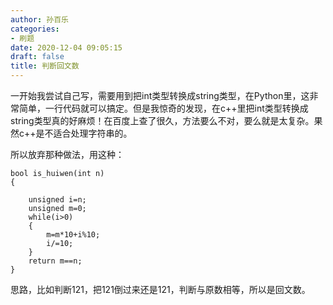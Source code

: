 ```yaml
---
author: 孙百乐
categories:
- 刷题
date: 2020-12-04 09:05:15
draft: false
title: 判断回文数
---
```


一开始我尝试自己写，需要用到把int类型转换成string类型，在Python里，这非常简单，一行代码就可以搞定。但是我惊奇的发现，在c++里把int类型转换成string类型真的好麻烦！在百度上查了很久，方法要么不对，要么就是太复杂。果然c++是不适合处理字符串的。

所以放弃那种做法，用这种：

```
bool is_huiwen(int n)
{

    unsigned i=n;
    unsigned m=0;
    while(i>0)
    {
        m=m*10+i%10;
        i/=10;
    }
    return m==n;
}
```

思路，比如判断121，把121倒过来还是121，判断与原数相等，所以是回文数。